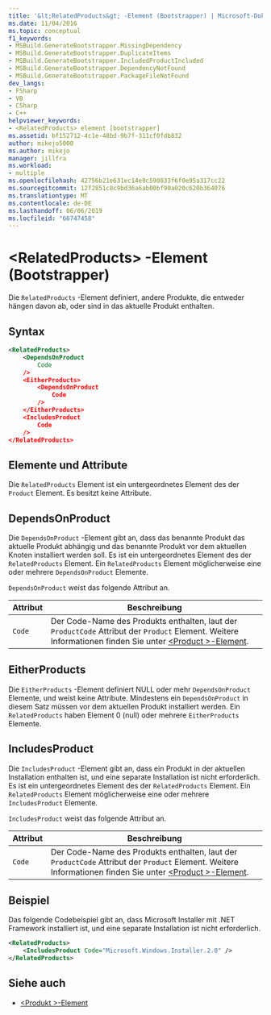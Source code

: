 ```yaml
---
title: '&lt;RelatedProducts&gt; -Element (Bootstrapper) | Microsoft-Dokumentation'
ms.date: 11/04/2016
ms.topic: conceptual
f1_keywords:
- MSBuild.GenerateBootstrapper.MissingDependency
- MSBuild.GenerateBootstrapper.DuplicateItems
- MSBuild.GenerateBootstrapper.IncludedProductIncluded
- MSBuild.GenerateBootstrapper.DependencyNotFound
- MSBuild.GenerateBootstrapper.PackageFileNotFound
dev_langs:
- FSharp
- VB
- CSharp
- C++
helpviewer_keywords:
- <RelatedProducts> element [bootstrapper]
ms.assetid: bf152712-4c1e-48bd-9b7f-311cf0fdb832
author: mikejo5000
ms.author: mikejo
manager: jillfra
ms.workload:
- multiple
ms.openlocfilehash: 42756b21e631ec14e9c590833f6f0e95a317cc22
ms.sourcegitcommit: 12f2851c8c9bd36a6ab00bf90a020c620b364076
ms.translationtype: MT
ms.contentlocale: de-DE
ms.lasthandoff: 06/06/2019
ms.locfileid: "66747458"
---
```

# <a name="ltrelatedproductsgt-element-bootstrapper"></a>&lt;RelatedProducts&gt; -Element (Bootstrapper)
Die `RelatedProducts` -Element definiert, andere Produkte, die entweder hängen davon ab, oder sind in das aktuelle Produkt enthalten.

## <a name="syntax"></a>Syntax

```xml
<RelatedProducts>
    <DependsOnProduct
        Code
    />
    <EitherProducts>
        <DependsOnProduct
            Code
        />
    </EitherProducts>
    <IncludesProduct
        Code
    />
</RelatedProducts>
```

## <a name="elements-and-attributes"></a>Elemente und Attribute
 Die `RelatedProducts` Element ist ein untergeordnetes Element des der `Product` Element. Es besitzt keine Attribute.

## <a name="dependsonproduct"></a>DependsOnProduct
 Die `DependsOnProduct` -Element gibt an, dass das benannte Produkt das aktuelle Produkt abhängig und das benannte Produkt vor dem aktuellen Knoten installiert werden soll. Es ist ein untergeordnetes Element des der `RelatedProducts` Element. Ein `RelatedProducts` Element möglicherweise eine oder mehrere `DependsOnProduct` Elemente.

 `DependsOnProduct` weist das folgende Attribut an.

|Attribut|Beschreibung|
|---------------|-----------------|
|`Code`|Der Code-Name des Produkts enthalten, laut der `ProductCode` Attribut der `Product` Element. Weitere Informationen finden Sie unter [ \<Product >-Element](../deployment/product-element-bootstrapper.md).|

## <a name="eitherproducts"></a>EitherProducts
 Die `EitherProducts` -Element definiert NULL oder mehr `DependsOnProduct` Elemente, und weist keine Attribute. Mindestens ein `DependsOnProduct` in diesem Satz müssen vor dem aktuellen Produkt installiert werden. Ein `RelatedProducts` haben Element 0 (null) oder mehrere `EitherProducts` Elemente.

## <a name="includesproduct"></a>IncludesProduct
 Die `IncludesProduct` -Element gibt an, dass ein Produkt in der aktuellen Installation enthalten ist, und eine separate Installation ist nicht erforderlich. Es ist ein untergeordnetes Element des der `RelatedProducts` Element. Ein `RelatedProducts` Element möglicherweise eine oder mehrere `IncludesProduct` Elemente.

 `IncludesProduct` weist das folgende Attribut an.

|Attribut|Beschreibung|
|---------------|-----------------|
|`Code`|Der Code-Name des Produkts enthalten, laut der `ProductCode` Attribut der `Product` Element. Weitere Informationen finden Sie unter [ \<Product >-Element](../deployment/product-element-bootstrapper.md).|

## <a name="example"></a>Beispiel
 Das folgende Codebeispiel gibt an, dass Microsoft Installer mit .NET Framework installiert ist, und eine separate Installation ist nicht erforderlich.

```xml
<RelatedProducts>
    <IncludesProduct Code="Microsoft.Windows.Installer.2.0" />
</RelatedProducts>
```

## <a name="see-also"></a>Siehe auch
- [\<Produkt >-Element](../deployment/product-element-bootstrapper.md)